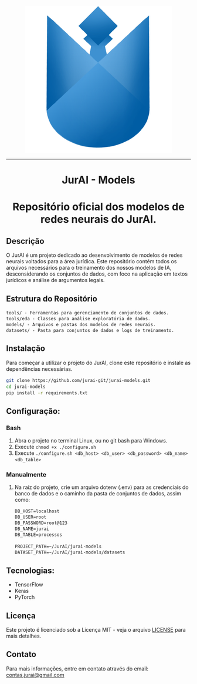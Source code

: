 <p align="center">
  <img src="./assets/img/jurai-git.png"/>
</p>

---

<h1 align="center">JurAI - Models</h1> <h1 align="center">Repositório oficial dos modelos de redes neurais do JurAI.</h1>

## Descrição

O JurAI é um projeto dedicado ao desenvolvimento de modelos de redes neurais voltados para a área jurídica. 
Este repositório contém todos os arquivos necessários para o treinamento dos nossos modelos de IA, 
desconsiderando os conjuntos de dados, com foco na aplicação em textos jurídicos e análise de argumentos legais.

## Estrutura do Repositório

    tools/ - Ferramentas para gerenciamento de conjuntos de dados.
    tools/eda - Classes para análise exploratória de dados.
    models/ - Arquivos e pastas dos modelos de redes neurais.
    datasets/ - Pasta para conjuntos de dados e logs de treinamento.

## Instalação

Para começar a utilizar o projeto do JurAI, clone este repositório e instale as dependências necessárias.

~~~bash
git clone https://github.com/jurai-git/jurai-models.git
cd jurai-models
pip install -r requirements.txt
~~~

## Configuração:
### Bash
1. Abra o projeto no terminal Linux, ou no git bash para Windows.
2. Execute `chmod +x ./configure.sh` 
3. Execute `./configure.sh <db_host> <db_user> <db_password> <db_name> <db_table>`

### Manualmente
1. Na raíz do projeto, crie um arquivo dotenv (.env) para as credenciais do banco de dados e o caminho da pasta de conjuntos de dados, assim como:
    ~~~env
    DB_HOST=localhost
    DB_USER=root
    DB_PASSWORD=root@123
    DB_NAME=jurai
    DB_TABLE=processos

    PROJECT_PATH=~/JurAI/jurai-models
    DATASET_PATH=~/JurAI/jurai-models/datasets
    ~~~

## Tecnologias:
* TensorFlow
* Keras
* PyTorch

## Licença

Este projeto é licenciado sob a Licença MIT - veja o arquivo [LICENSE](LICENSE) para mais detalhes.

## Contato

Para mais informações, entre em contato através do email: contas.jurai@gmail.com
